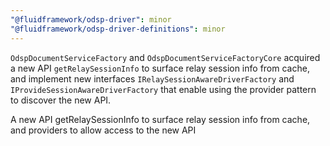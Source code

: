 ```yaml
---
"@fluidframework/odsp-driver": minor
"@fluidframework/odsp-driver-definitions": minor
---
```


`OdspDocumentServiceFactory` and `OdspDocumentServiceFactoryCore` acquired a new API `getRelaySessionInfo` to surface relay session info from cache, and implement new interfaces `IRelaySessionAwareDriverFactory` and `IProvideSessionAwareDriverFactory` that enable using the provider pattern to discover the new API.

A new API getRelaySessionInfo to surface relay session info from cache, and providers to allow access to the new API
